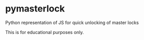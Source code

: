 # pymasterlock
Python representation of JS for quick unlocking of master locks

This is for educational purposes only.
